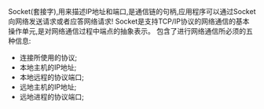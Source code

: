  Socket(套接字),用来描述IP地址和端口,是通信链的句柄,应用程序可以通过Socket向网络发送请求或者应答网络请求!
 Socket是支持TCP/IP协议的网络通信的基本操作单元,是对网络通信过程中端点的抽象表示。
 包含了进行网络通信所必须的五种信息:
 - 连接所使用的协议;
 - 本地主机的IP地址;
 - 本地远程的协议端口;
 - 远地主机的IP地址;
 - 远地进程的协议端口;